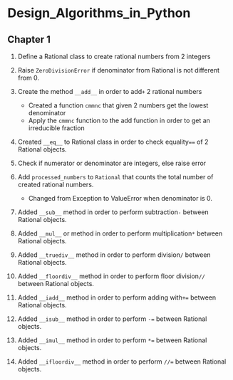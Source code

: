 # Design_Algorithms_in_Python

## Chapter 1
1. Define a Rational class to create rational numbers from 2 integers
2. Raise `ZeroDivisionError` if denominator from Rational is not different from 0.
3. Create the method `__add__` in order to add`+` 2 rational numbers
    - Created a function `cmmnc` that given 2 numbers get the lowest denominator 
    - Apply the `cmmnc` function to the add function in order to get an irreducible fraction
    
4. Created `__eq__` to Rational class in order to check equality`==` of 2 Rational objects.
5. Check if numerator or denominator are integers, else raise error
6. Add `processed_numbers` to `Rational` that counts the total number of created rational numbers.
   - Changed from Exception to ValueError when denominator is 0.

7. Added `__sub__` method in order to perform subtraction`-` between Rational objects.
8. Added `__mul__` or method in order to perform multiplication`*` between Rational objects.
9. Added `__truediv__` method in order to perform division`/` between Rational objects.
10. Added `__floordiv__` method in order to perform floor division`//` between Rational objects.
10. Added `__iadd__` method in order to perform adding with`+=` between Rational objects.
10. Added `__isub__` method in order to perform `-=` between Rational objects.
10. Added `__imul__` method in order to perform `*=` between Rational objects.
10. Added `__ifloordiv__` method in order to perform `//=` between Rational objects.
